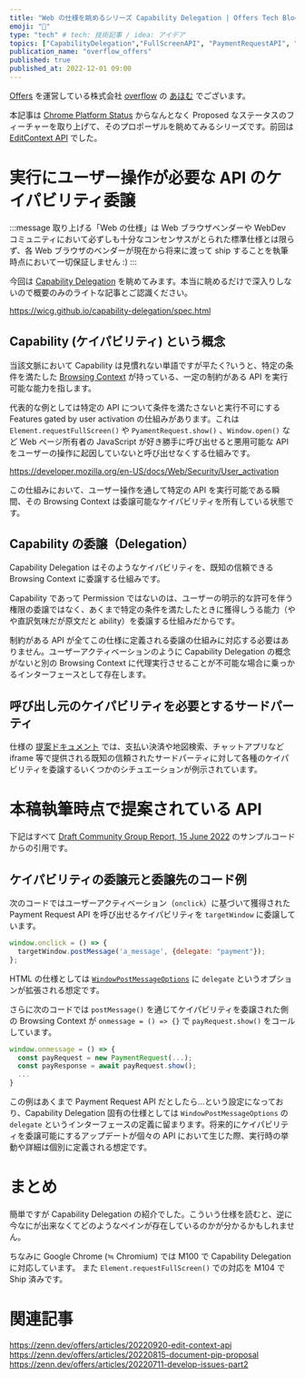 ```yaml
---
title: "Web の仕様を眺めるシリーズ Capability Delegation | Offers Tech Blog"
emoji: "🏈"
type: "tech" # tech: 技術記事 / idea: アイデア
topics: ["CapabilityDelegation","FullScreenAPI", "PaymentRequestAPI", "Web仕様眺め👀"]
publication_name: "overflow_offers"
published: true
published_at: 2022-12-01 09:00
---
```


[Offers](https://offers.jp/) を運営している株式会社 [overflow](https://overflow.co.jp/) の [あほむ](https://twitter.com/ahomu) でございます。


本記事は [Chrome Platform Status](https://chromestatus.com/features#browsers.chrome.status%3A%22Proposed%22) からなんとなく Proposed なステータスのフィーチャーを取り上げて、そのプロポーザルを眺めてみるシリーズです。前回は [EditContext API](https://zenn.dev/offers/articles/20220920-edit-context-api) でした。

# 実行にユーザー操作が必要な API のケイパビリティ委譲

:::message
取り上げる「Web の仕様」は Web ブラウザベンダーや WebDev コミュニティにおいて必ずしも十分なコンセンサスがとられた標準仕様とは限らず、各 Web ブラウザのベンダーが現在から将来に渡って ship することを執筆時点において一切保証しません :)
:::

今回は [Capability Delegation](https://chromestatus.com/feature/5708770829139968) を眺めてみます。本当に眺めるだけで深入りしないので概要のみのライトな記事とご認識ください。

https://wicg.github.io/capability-delegation/spec.html

## Capability (ケイパビリティ) という概念

当該文脈において Capability は見慣れない単語ですが平たく?いうと、特定の条件を満たした [Browsing Context](https://developer.mozilla.org/docs/Glossary/Browsing_context) が持っている、一定の制約がある API を実行可能な能力を指します。

代表的な例としては特定の API について条件を満たさないと実行不可にする Features gated by user activation の仕組みがあります。これは `Element.requestFullScreen()` や `PyamentRequest.show()` 、`Window.open()` など Web ページ所有者の JavaScript が好き勝手に呼び出せると悪用可能な API をユーザーの操作に起因していないと呼び出せなくする仕組みです。

https://developer.mozilla.org/en-US/docs/Web/Security/User_activation

この仕組みにおいて、ユーザー操作を通して特定の API を実行可能である瞬間、その Browsing Context は委譲可能なケイパビリティを所有している状態です。

## Capability の委譲（Delegation）

Capability Delegation はそのようなケイパビリティを、既知の信頼できる Browsing Context に委譲する仕組みです。

Capability であって Permission ではないのは、ユーザーの明示的な許可を伴う権限の委譲ではなく、あくまで特定の条件を満たしたときに獲得しうる能力（やや直訳気味だが原文だと ability）を委譲する仕組みだからです。

制約がある API が全てこの仕様に定義される委譲の仕組みに対応する必要はありません。ユーザーアクティベーションのように Capability Delegation の概念がないと別の Browsing Context に代理実行させることが不可能な場合に乗っかるインターフェースとして存在します。

## 呼び出し元のケイパビリティを必要とするサードパーティ

仕様の [提案ドキュメント](https://docs.google.com/document/d/1IYN0mVy7yi4Afnm2Y0uda0JH8L2KwLgaBqsMVLMYXtk/edit#) では、支払い決済や地図検索、チャットアプリなど iframe 等で提供される既知の信頼されたサードパーティに対して各種のケイパビリティを委譲するいくつかのシチュエーションが例示されています。

# 本稿執筆時点で提案されている API

下記はすべて [Draft Community Group Report, 15 June 2022](https://wicg.github.io/capability-delegation/spec.html#examples) のサンプルコードからの引用です。

## ケイパビリティの委譲元と委譲先のコード例

次のコードではユーザーアクティベーション（`onclick`）に基づいて獲得された Payment Request API を呼び出せるケイパビリティを `targetWindow` に委譲しています。

```js
window.onclick = () => {
  targetWindow.postMessage('a_message', {delegate: "payment"});
};
```

HTML の仕様としては [`WindowPostMessageOptions`](https://html.spec.whatwg.org/multipage/nav-history-apis.html#windowpostmessageoptions) に `delegate` というオプションが拡張される想定です。

さらに次のコードでは `postMessage()` を通じてケイパビリティを委譲された側の Browsing Context が `onmessage = () => {}` で `payRequest.show()` をコールしています。

```js
window.onmessage = () => {
  const payRequest = new PaymentRequest(...);
  const payResponse = await payRequest.show();
  ...
}
```

この例はあくまで Payment Request API だとしたら...という設定になっており、Capability Delegation 固有の仕様としては `WindowPostMessageOptions` の `delegate` というインターフェースの定義に留まります。将来的にケイパビリティを委譲可能にするアップデートが個々の API において生じた際、実行時の挙動や詳細は個別に定義される想定です。

# まとめ

簡単ですが Capability Delegation の紹介でした。こういう仕様を読むと、逆に今なにが出来なくてどのようなペインが存在しているのかが分かるかもしれません。

ちなみに Google Chrome (≒ Chromium) では M100 で Capability Delegation に対応しています。 また `Element.requestFullScreen()` での対応を M104 で Ship 済みです。

# 関連記事

https://zenn.dev/offers/articles/20220920-edit-context-api
https://zenn.dev/offers/articles/20220815-document-pip-proposal
https://zenn.dev/offers/articles/20220711-develop-issues-part2


